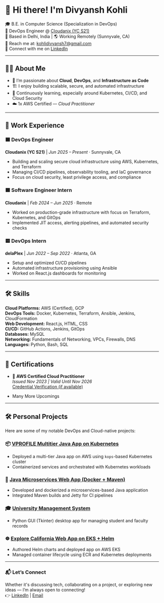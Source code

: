 # 👋 Hi there! I'm Divyansh Kohli

🎓 B.E. in Computer Science (Specialization in DevOps)  
🚀 DevOps Engineer @ [Cloudanix (YC S21)](https://cloudanix.com)  
📍 Based in Delhi, India | 🌎 Working Remotely (Sunnyvale, CA)  
📧 Reach me at: [kohlidivyansh7@gmail.com](mailto:kohlidivyansh7@gmail.com)  
🔗 Connect with me on [LinkedIn](https://www.linkedin.com/in/divyansh856)

---

## 🧑‍💻 About Me

- 🧠 I’m passionate about **Cloud**, **DevOps**, and **Infrastructure as Code**
- 🏗️ I enjoy building scalable, secure, and automated infrastructure
- 🌱 Continuously learning, especially around Kubernetes, CI/CD, and Cloud Security
- ☁️ 1x AWS Certified — *Cloud Practitioner*

---

## 💼 Work Experience

### 🟦 **DevOps Engineer**  
**Cloudanix (YC S21)** | *Jun 2025 – Present* · Sunnyvale, CA  
- Building and scaling secure cloud infrastructure using AWS, Kubernetes, and Terraform  
- Managing CI/CD pipelines, observability tooling, and IaC governance  
- Focus on cloud security, least privilege access, and compliance

### 🟩 **Software Engineer Intern**  
**Cloudanix** | *Feb 2024 – Jun 2025* · Remote  
- Worked on production-grade infrastructure with focus on Terraform, Kubernetes, and GitOps  
- Implemented JIT access, alerting pipelines, and automated security checks

### 🟨 **DevOps Intern**  
**delaPlex** | *Jun 2022 – Sep 2022* · Atlanta, GA  
- Setup and optimized CI/CD pipelines  
- Automated infrastructure provisioning using Ansible  
- Worked on React.js dashboards for monitoring

---

## 🛠️ Skills

**Cloud Platforms:** AWS (Certified), GCP  
**DevOps Tools:** Docker, Kubernetes, Terraform, Ansible, Jenkins, CloudFormation  
**Web Development:** React.js, HTML, CSS  
**CI/CD:** GitHub Actions, Jenkins, GitOps  
**Databases:** MySQL  
**Networking:** Fundamentals of Networking, VPCs, Firewalls, DNS
**Languages:** Python, Bash, SQL  

---

## 🧪 Certifications

- 🏅 **AWS Certified Cloud Practitioner**  
  *Issued Nov 2023 | Valid Until Nov 2026*  
  [Credential Verification (if available)](#)

- Many More Upcomings
---

## 🛠️ Personal Projects

Here are some of my notable DevOps and Cloud-native projects:

### 📦 [VPROFILE Multitier Java App on Kubernetes](https://github.com/DIVYANSH856/VPROFILE-MULTITIER-JAVA-APPLICATION-DEPLOYMENT-ON-KUBERNETES)
- Deployed a multi-tier Java app on AWS using `kops`-based Kubernetes cluster  
- Containerized services and orchestrated with Kubernetes workloads

### 🐳 [Java Microservices Web App (Docker + Maven)](https://github.com/DIVYANSH856/Java_microservice_app_maven)
- Developed and dockerized a microservices-based Java application  
- Integrated Maven builds and Jetty for CI pipelines

### 🎓 [University Management System](https://github.com/DIVYANSH856/university-management-system)
- Python GUI (Tkinter) desktop app for managing student and faculty records

### ☸️ [Explore California Web App on EKS + Helm](https://github.com/DIVYANSH856/deploy_explorecalifornia_kubernetes)
- Authored Helm charts and deployed app on AWS EKS  
- Managed container lifecycle using ECR and Kubernetes deployments

---

### 📬 Let’s Connect

Whether it's discussing tech, collaborating on a project, or exploring new ideas — I’m always open to connecting!  
👉 [LinkedIn](https://www.linkedin.com/in/divyansh856) | [Email](mailto:kohlidivyansh7@gmail.com)
